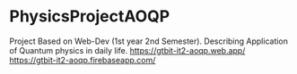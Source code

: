 # PhysicsProjectAOQP
Project Based on Web-Dev (1st year 2nd Semester). Describing Application of Quantum physics in daily life.
https://gtbit-it2-aoqp.web.app/
https://gtbit-it2-aoqp.firebaseapp.com/
